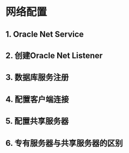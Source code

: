 # 网络配置

## 1. Oracle Net Service

## 2. 创建Oracle Net Listener

## 3. 数据库服务注册

## 4. 配置客户端连接

## 5. 配置共享服务器

## 6. 专有服务器与共享服务器的区别
